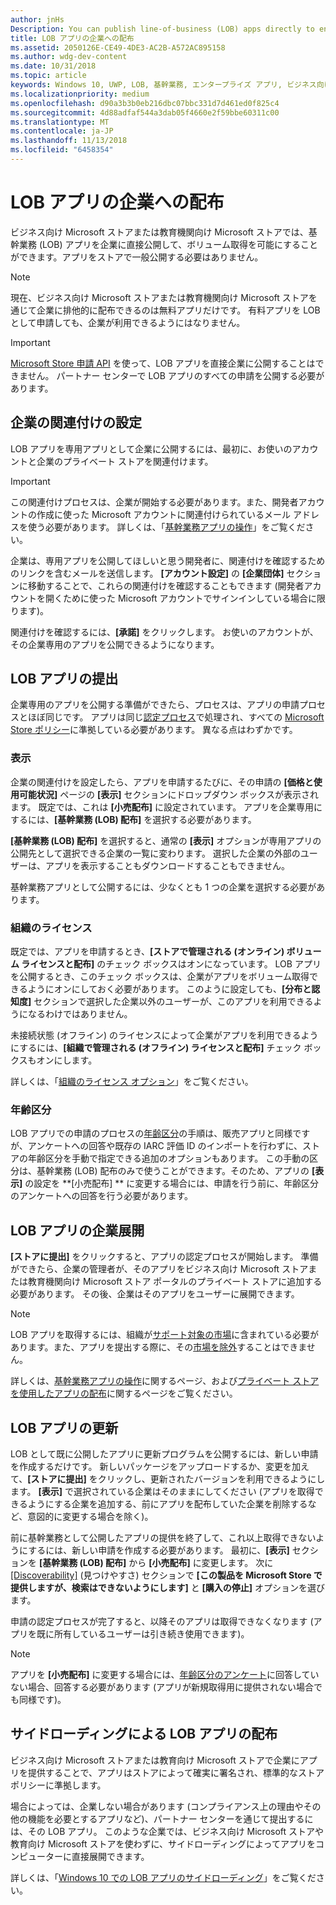 ```yaml
---
author: jnHs
Description: You can publish line-of-business (LOB) apps directly to enterprises for volume acquisition via the Microsoft Store for Business or Microsoft Store for Education, without making the apps broadly available in the Store.
title: LOB アプリの企業への配布
ms.assetid: 2050126E-CE49-4DE3-AC2B-A572AC895158
ms.author: wdg-dev-content
ms.date: 10/31/2018
ms.topic: article
keywords: Windows 10, UWP, LOB, 基幹業務, エンタープライズ アプリ, ビジネス向け Store, 教育機関向け Store, 企業
ms.localizationpriority: medium
ms.openlocfilehash: d90a3b3b0eb216dbc07bbc331d7d461ed0f825c4
ms.sourcegitcommit: 4d88adfaf544a3dab05f4660e2f59bbe60311c00
ms.translationtype: MT
ms.contentlocale: ja-JP
ms.lasthandoff: 11/13/2018
ms.locfileid: "6458354"
---
```

# <a name="distribute-lob-apps-to-enterprises"></a>LOB アプリの企業への配布


ビジネス向け Microsoft ストアまたは教育機関向け Microsoft ストアでは、基幹業務 (LOB) アプリを企業に直接公開して、ボリューム取得を可能にすることができます。アプリをストアで一般公開する必要はありません。

> [!NOTE]
> 現在、ビジネス向け Microsoft ストアまたは教育機関向け Microsoft ストアを通じて企業に排他的に配布できるのは無料アプリだけです。 有料アプリを LOB として申請しても、企業が利用できるようにはなりません。 

> [!IMPORTANT]
> [Microsoft Store 申請 API](../monetize/create-and-manage-submissions-using-windows-store-services.md) を使って、LOB アプリを直接企業に公開することはできません。 パートナー センターで LOB アプリのすべての申請を公開する必要があります。


## <a name="set-up-the-enterprise-association"></a>企業の関連付けの設定

LOB アプリを専用アプリとして企業に公開するには、最初に、お使いのアカウントと企業のプライベート ストアを関連付けます。

> [!IMPORTANT]
> この関連付けプロセスは、企業が開始する必要があります。また、開発者アカウントの作成に使った Microsoft アカウントに関連付けられているメール アドレスを使う必要があります。 詳しくは、「[基幹業務アプリの操作](http://go.microsoft.com/fwlink/p/?LinkId=698846)」をご覧ください。

企業は、専用アプリを公開してほしいと思う開発者に、関連付けを確認するためのリンクを含むメールを送信します。 **[アカウント設定]** の **[企業団体]** セクションに移動することで、これらの関連付けを確認することもできます (開発者アカウントを開くために使った Microsoft アカウントでサインインしている場合に限ります)。

関連付けを確認するには、**[承諾]** をクリックします。 お使いのアカウントが、その企業専用のアプリを公開できるようになります。


## <a name="submit-lob-apps"></a>LOB アプリの提出

企業専用のアプリを公開する準備ができたら、プロセスは、アプリの申請プロセスとほぼ同じです。 アプリは同じ[認定プロセス](the-app-certification-process.md)で処理され、すべての [Microsoft Store ポリシー](https://docs.microsoft.com/legal/windows/agreements/store-policies)に準拠している必要があります。 異なる点はわずかです。


### <a name="visibility"></a>表示

企業の関連付けを設定したら、アプリを申請するたびに、その申請の **[価格と使用可能状況]** ページの **[表示]** セクションにドロップダウン ボックスが表示されます。 既定では、これは **[小売配布]** に設定されています。 アプリを企業専用にするには、**[基幹業務 (LOB) 配布]** を選択する必要があります。

**[基幹業務 (LOB) 配布]** を選択すると、通常の **[表示]** オプションが専用アプリの公開先として選択できる企業の一覧に変わります。 選択した企業の外部のユーザーは、アプリを表示することもダウンロードすることもできません。

基幹業務アプリとして公開するには、少なくとも 1 つの企業を選択する必要があります。

<span id="organizational" />

### <a name="organizational-licensing"></a>組織のライセンス

既定では、アプリを申請するとき、**[ストアで管理される (オンライン) ボリューム ライセンスと配布]** のチェック ボックスはオンになっています。 LOB アプリを公開するとき、このチェック ボックスは、企業がアプリをボリューム取得できるようにオンにしておく必要があります。 このように設定しても、**[分布と認知度]** セクションで選択した企業以外のユーザーが、このアプリを利用できるようになるわけではありません。

未接続状態 (オフライン) のライセンスによって企業がアプリを利用できるようにするには、**[組織で管理される (オフライン) ライセンスと配布]** チェック ボックスもオンにします。

詳しくは、「[組織のライセンス オプション](organizational-licensing.md)」をご覧ください。


### <a name="age-ratings"></a>年齢区分

LOB アプリでの申請のプロセスの[年齢区分](age-ratings.md)の手順は、販売アプリと同様ですが、アンケートへの回答や既存の IARC 評価 ID のインポートを行わずに、ストアの年齢区分を手動で指定できる追加のオプションもあります。 この手動の区分は、基幹業務 (LOB) 配布のみで使うことができます。そのため、アプリの **[表示]** の設定を **[小売配布] ** に変更する場合には、申請を行う前に、年齢区分のアンケートへの回答を行う必要があります。


## <a name="enterprise-deployment-of-lob-apps"></a>LOB アプリの企業展開

**[ストアに提出]** をクリックすると、アプリの認定プロセスが開始します。 準備ができたら、企業の管理者が、そのアプリをビジネス向け Microsoft ストアまたは教育機関向け Microsoft ストア ポータルのプライベート ストアに追加する必要があります。 その後、企業はそのアプリをユーザーに展開できます。

> [!NOTE]
> LOB アプリを取得するには、組織が[サポート対象の市場](https://technet.microsoft.com/itpro/windows/whats-new/windows-store-for-business-overview#supported-markets)に含まれている必要があります。また、アプリを提出する際に、その[市場を除外](define-pricing-and-market-selection.md)することはできません。 

詳しくは、[基幹業務アプリの操作](http://go.microsoft.com/fwlink/p/?LinkId=698846)に関するページ、および[プライベート ストアを使用したアプリの配布](http://go.microsoft.com/fwlink/p/?LinkId=698847)に関するページをご覧ください。


## <a name="update-lob-apps"></a>LOB アプリの更新

LOB として既に公開したアプリに更新プログラムを公開するには、新しい申請を作成するだけです。 新しいパッケージをアップロードするか、変更を加えて、**[ストアに提出]** をクリックし、更新されたバージョンを利用できるようにします。 **[表示]** で選択されている企業はそのままにしてください (アプリを取得できるようにする企業を追加する、前にアプリを配布していた企業を削除するなど、意図的に変更する場合を除く)。

前に基幹業務として公開したアプリの提供を終了して、これ以上取得できないようにするには、新しい申請を作成する必要があります。 最初に、**[表示]** セクションを **[基幹業務 (LOB) 配布]** から **[小売配布]** に変更します。 次に [[Discoverability]](choose-visibility-options.md#discoverability) (見つけやすさ) セクションで **[この製品を Microsoft Store で提供しますが、検索はできないようにします]** と **[購入の停止]** オプションを選びます。

申請の認定プロセスが完了すると、以降そのアプリは取得できなくなります (アプリを既に所有しているユーザーは引き続き使用できます)。

> [!NOTE]
> アプリを **[小売配布]** に変更する場合には、[年齢区分のアンケート](age-ratings.md)に回答していない場合、回答する必要があります (アプリが新規取得用に提供されない場合でも同様です)。


## <a name="distribute-lob-apps-through-sideloading"></a>サイドローディングによる LOB アプリの配布

ビジネス向け Microsoft ストアまたは教育向け Microsoft ストアで企業にアプリを提供することで、アプリはストアによって確実に署名され、標準的なストア ポリシーに準拠します。

場合によっては、企業しない場合があります (コンプライアンス上の理由やその他の機能を必要とするアプリなど)、パートナー センターを通じて提出するには、その LOB アプリ。 このような企業では、ビジネス向け Microsoft ストアや教育向け Microsoft ストアを使わずに、サイドローディングによってアプリをコンピューターに直接展開できます。

詳しくは、「[Windows 10 での LOB アプリのサイドローディング](http://go.microsoft.com/fwlink/p/?LinkId=623433)」をご覧ください。

 

 




